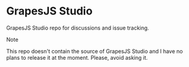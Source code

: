 # GrapesJS Studio

GrapesJS Studio repo for discussions and issue tracking.

> [!NOTE]
> This repo doesn't contain the source of GrapesJS Studio and I have no plans to release it at the moment. Please, avoid asking it.

